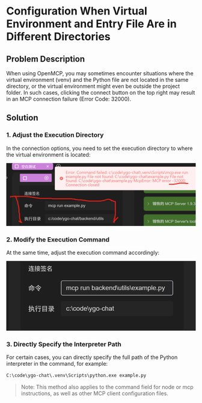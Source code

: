 # Configuration When Virtual Environment and Entry File Are in Different Directories

## Problem Description

When using OpenMCP, you may sometimes encounter situations where the virtual environment (venv) and the Python file are not located in the same directory, or the virtual environment might even be outside the project folder. In such cases, clicking the connect button on the top right may result in an MCP connection failure (Error Code: 32000).

## Solution

### 1. Adjust the Execution Directory

In the connection options, you need to set the execution directory to where the virtual environment is located:

![MCP Connection Options Interface](./image-2.png)

### 2. Modify the Execution Command

At the same time, adjust the execution command accordingly:

![Example of Modified Execution Command](./image.png)

### 3. Directly Specify the Interpreter Path

For certain cases, you can directly specify the full path of the Python interpreter in the command, for example:

```bash
C:\code\ygo-chat\.venv\Scripts\python.exe example.py
```

> Note: This method also applies to the command field for node or mcp instructions, as well as other MCP client configuration files.

